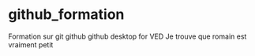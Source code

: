# github_formation
Formation sur git github github desktop for VED
Je trouve que romain est vraiment petit